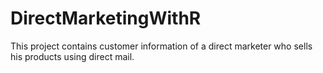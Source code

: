 # DirectMarketingWithR
This project contains customer information of a direct marketer who sells his products using direct mail. 
